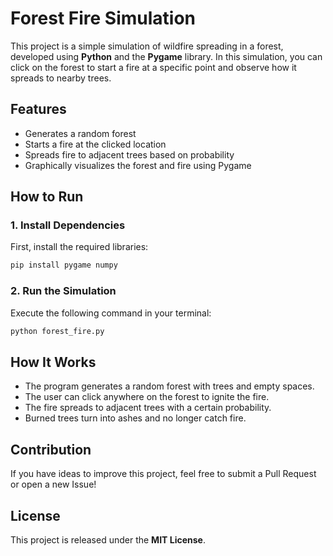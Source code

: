 # Forest Fire Simulation

This project is a simple simulation of wildfire spreading in a forest, developed using **Python** and the **Pygame** library. In this simulation, you can click on the forest to start a fire at a specific point and observe how it spreads to nearby trees.

## Features
- Generates a random forest
- Starts a fire at the clicked location
- Spreads fire to adjacent trees based on probability
- Graphically visualizes the forest and fire using Pygame

## How to Run
### 1. Install Dependencies
First, install the required libraries:
```bash
pip install pygame numpy
```

### 2. Run the Simulation
Execute the following command in your terminal:
```bash
python forest_fire.py
```

## How It Works
- The program generates a random forest with trees and empty spaces.
- The user can click anywhere on the forest to ignite the fire.
- The fire spreads to adjacent trees with a certain probability.
- Burned trees turn into ashes and no longer catch fire.

## Contribution
If you have ideas to improve this project, feel free to submit a Pull Request or open a new Issue!

## License
This project is released under the **MIT License**.

